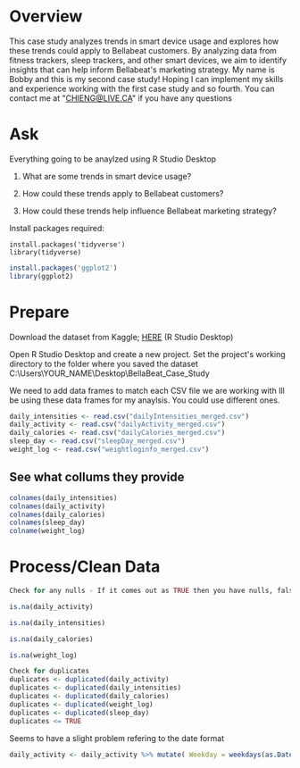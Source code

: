 # Overview
This case study analyzes trends in smart device usage and explores how these trends could apply to Bellabeat customers. By analyzing data from fitness trackers, sleep trackers, and other smart devices, we aim to identify insights that can help inform Bellabeat's marketing strategy.
My name is Bobby and this is my second case study! Hoping I can implement my skills and experience working with the first case study and so fourth. You can contact me at "CHIENG@LIVE.CA" if you have any questions


# Ask
Everything going to be anaylzed using R Studio Desktop

1. What are some trends in smart device usage?

2. How could these trends apply to Bellabeat customers?

3. How could these trends help influence Bellabeat marketing strategy?

Install packages required:

```{r}
install.packages('tidyverse')
library(tidyverse)
```

```R
install.packages('ggplot2')
library(ggplot2)
```






# Prepare
Download the dataset from Kaggle; [HERE](https://www.kaggle.com/datasets/arashnic/fitbit?resource=download)
(R Studio Desktop)

Open R Studio Desktop and create a new project. Set the project's working directory to the folder where you saved the dataset
C:\Users\YOUR_NAME\Desktop\BellaBeat_Case_Study

We need to add data frames to match each CSV file we are working with
Ill be using these data frames for my anaylsis. You could use different ones.
                              
```R
daily_intensities <- read.csv("dailyIntensities_merged.csv")
daily_activity <- read.csv("dailyActivity_merged.csv")
daily_calories <- read.csv("dailyCalories_merged.csv")
sleep_day <- read.csv("sleepDay_merged.csv")
weight_log <- read.csv("weightloginfo_merged.csv")
```     


## See what collums they provide

```R
colnames(daily_intensities)
colnames(daily_activity)
colnames(daily_calories)
colnames(sleep_day)
colname(weight_log)
```


# Process/Clean Data

```R
Check for any nulls - If it comes out as TRUE then you have nulls, false = no nulls

is.na(daily_activity)

is.na(daily_intensities)

is.na(daily_calories)

is.na(weight_log)
```

```R
Check for duplicates
duplicates <- duplicated(daily_activity)
duplicates <- duplicated(daily_intensities)
duplicates <- duplicated(daily_calories)
duplicates <- duplicated(weight_log)
duplicates <- duplicated(sleep_day)
duplicates <= TRUE

```


Seems to have a slight problem refering to the date format

```R
daily_activity <- daily_activity %>% mutate( Weekday = weekdays(as.Date(ActivityDate, "%m/%d/%Y")))
```




                
           
